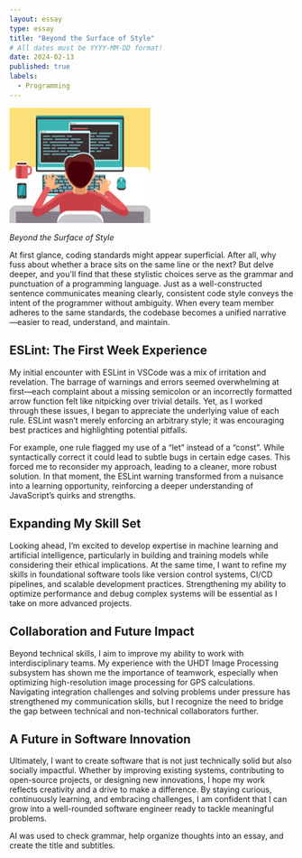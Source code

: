 ```yaml
---
layout: essay
type: essay
title: "Beyond the Surface of Style"
# All dates must be YYYY-MM-DD format!
date: 2024-02-13
published: true
labels:
  - Programming
---
```


<img width="250px" class="rounded float-start pe-4" src="../img/coding.png">

*Beyond the Surface of Style*

At first glance, coding standards might appear superficial. After all, why fuss about whether a brace sits on the same line or the next? But delve deeper, and you'll find that these stylistic choices serve as the grammar and punctuation of a programming language. Just as a well-constructed sentence communicates meaning clearly, consistent code style conveys the intent of the programmer without ambiguity. When every team member adheres to the same standards, the codebase becomes a unified narrative—easier to read, understand, and maintain.

## ESLint: The First Week Experience

My initial encounter with ESLint in VSCode was a mix of irritation and revelation. The barrage of warnings and errors seemed overwhelming at first—each complaint about a missing semicolon or an incorrectly formatted arrow function felt like nitpicking over trivial details. Yet, as I worked through these issues, I began to appreciate the underlying value of each rule. ESLint wasn’t merely enforcing an arbitrary style; it was encouraging best practices and highlighting potential pitfalls.

For example, one rule flagged my use of a “let” instead of a “const”. While syntactically correct it could lead to subtle bugs in certain edge cases. This forced me to reconsider my approach, leading to a cleaner, more robust solution. In that moment, the ESLint warning transformed from a nuisance into a learning opportunity, reinforcing a deeper understanding of JavaScript’s quirks and strengths.

## Expanding My Skill Set

Looking ahead, I’m excited to develop expertise in machine learning and artificial intelligence, particularly in building and training models while considering their ethical implications. At the same time, I want to refine my skills in foundational software tools like version control systems, CI/CD pipelines, and scalable development practices. Strengthening my ability to optimize performance and debug complex systems will be essential as I take on more advanced projects.

## Collaboration and Future Impact

Beyond technical skills, I aim to improve my ability to work with interdisciplinary teams. My experience with the UHDT Image Processing subsystem has shown me the importance of teamwork, especially when optimizing high-resolution image processing for GPS calculations. Navigating integration challenges and solving problems under pressure has strengthened my communication skills, but I recognize the need to bridge the gap between technical and non-technical collaborators further.

## A Future in Software Innovation

Ultimately, I want to create software that is not just technically solid but also socially impactful. Whether by improving existing systems, contributing to open-source projects, or designing new innovations, I hope my work reflects creativity and a drive to make a difference. By staying curious, continuously learning, and embracing challenges, I am confident that I can grow into a well-rounded software engineer ready to tackle meaningful problems.

AI was used to check grammar, help organize thoughts into an essay, and create the title and subtitles.
